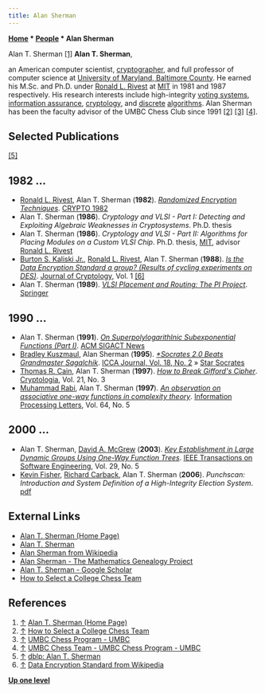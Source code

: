 ```yaml
---
title: Alan Sherman
---
```

**[Home](Home "Home") * [People](People "People") * Alan Sherman**

[](https://www.csee.umbc.edu/~sherman/) Alan T. Sherman <a id="cite-note-1" href="#cite-ref-1">[1]</a>
**Alan T. Sherman**,

an American computer scientist, [cryptographer](https://en.wikipedia.org/wiki/Cryptography), and full professor of computer science at [University of Maryland, Baltimore County](https://en.wikipedia.org/wiki/University_of_Maryland,_Baltimore_County).
He earned his M.Sc. and Ph.D. under [Ronald L. Rivest](Ronald_L._Rivest "Ronald L. Rivest") at [MIT](Massachusetts_Institute_of_Technology "Massachusetts Institute of Technology") in 1981 and 1987 respectively. His research interests include high-integrity [voting systems](https://en.wikipedia.org/wiki/Electoral_system), [information assurance](https://en.wikipedia.org/wiki/Information_assurance), [cryptology](https://en.wikipedia.org/wiki/Cryptography), and [discrete](https://en.wikipedia.org/wiki/Discrete_mathematics) [algorithms](Algorithms "Algorithms").
Alan Sherman has been the faculty advisor of the UMBC Chess Club since 1991 <a id="cite-note-2" href="#cite-ref-2">[2]</a> <a id="cite-note-3" href="#cite-ref-3">[3]</a> <a id="cite-note-4" href="#cite-ref-4">[4]</a>.

## Selected Publications

<a id="cite-note-5" href="#cite-ref-5">[5]</a>

## 1982 ...

- [Ronald L. Rivest](Ronald_L._Rivest "Ronald L. Rivest"), Alan T. Sherman (**1982**). *[Randomized Encryption Techniques](https://link.springer.com/chapter/10.1007/978-1-4757-0602-4_14)*. [CRYPTO 1982](https://dblp.uni-trier.de/db/conf/crypto/crypto82.html#ShermanR82)
- Alan T. Sherman (**1986**). *Cryptology and VLSI - Part I: Detecting and Exploiting Algebraic Weaknesses in Cryptosystems*. Ph.D. thesis
- Alan T. Sherman (**1986**). *Cryptology and VLSI - Part II: Algorithms for Placing Modules on a Custom VLSI Chip*. Ph.D. thesis, [MIT](Massachusetts_Institute_of_Technology "Massachusetts Institute of Technology"), advisor [Ronald L. Rivest](Ronald_L._Rivest "Ronald L. Rivest")
- [Burton S. Kaliski Jr.](Mathematician#BSKaliski "Mathematician"), [Ronald L. Rivest](Ronald_L._Rivest "Ronald L. Rivest"), Alan T. Sherman (**1988**). *[Is the Data Encryption Standard a group? (Results of cycling experiments on DES)](https://link.springer.com/article/10.1007/BF00206323)*. [Journal of Cryptology](https://en.wikipedia.org/wiki/Journal_of_Cryptology), Vol. 1 <a id="cite-note-6" href="#cite-ref-6">[6]</a>
- Alan T. Sherman (**1989**). *[VLSI Placement and Routing: The PI Project](https://link.springer.com/book/10.1007%2F978-1-4613-9658-1)*. [Springer](https://en.wikipedia.org/wiki/Springer_Science%2BBusiness_Media)

## 1990 ...

- Alan T. Sherman (**1991**). *[On Superpolylogarithlnic Subexponential Functions (Part I)](https://dl.acm.org/doi/10.1145/122413.990652)*. [ACM SIGACT News](ACM#SIGACT "ACM")
- [Bradley Kuszmaul](Bradley_Kuszmaul "Bradley Kuszmaul"), Alan Sherman (**1995**). *[\*Socrates 2.0 Beats Grandmaster Sagalchik](https://content.iospress.com/articles/icga-journal/icg18-2-22)*. [ICCA Journal, Vol. 18, No. 2](ICGA_Journal#18_2 "ICGA Journal") » [Star Socrates](Star_Socrates "Star Socrates")
- [Thomas R. Cain](https://dblp.uni-trier.de/pid/75/3324.html), Alan T. Sherman (**1997**). *[How to Break Gifford's Cipher](https://www.tandfonline.com/doi/abs/10.1080/0161-119791885931)*. [Cryptologia](https://en.wikipedia.org/wiki/Cryptologia), Vol. 21, No. 3
- [Muhammad Rabi](Mathematician#MRabi "Mathematician"), Alan T. Sherman (**1997**). *[An observation on associative one-way functions in complexity theory](https://www.sciencedirect.com/science/article/abs/pii/S0020019097001865)*. [Information Processing Letters](https://en.wikipedia.org/wiki/Information_Processing_Letters), Vol. 64, No. 5

## 2000 ...

- Alan T. Sherman, [David A. McGrew](https://scholar.google.com/citations?user=XK9Xa5QAAAAJ&hl=en) (**2003**). *[Key Establishment in Large Dynamic Groups Using One-Way Function Trees](https://dl.acm.org/doi/10.1109/TSE.2003.1199073)*. [IEEE Transactions on Software Engineering](IEEE#SE "IEEE"), Vol. 29, No. 5
- [Kevin Fisher](https://umbc.academia.edu/KevinFisher), [Richard Carback](Mathematician#RCarback "Mathematician"), Alan T. Sherman (**2006**). *Punchscan: Introduction and System Definition of a High-Integrity Election System*. [pdf](http://www.punchscan.org/papers/fisher_punchscan_wote2006.pdf)

## External Links

- [Alan T. Sherman (Home Page)](https://www.csee.umbc.edu/~sherman/)
- [Alan T. Sherman](https://www.csee.umbc.edu/people/faculty/alan-t-sherman/)
- [Alan Sherman from Wikipedia](https://en.wikipedia.org/wiki/Alan_Sherman)
- [Alan Sherman - The Mathematics Genealogy Project](https://www.mathgenealogy.org/id.php?id=98548)
- [Alan T. Sherman‬ - ‪Google Scholar‬](https://scholar.google.com/citations?user=ZzWjYkEAAAAJ&hl=en)
- [How to Select a College Chess Team‬](https://www.csee.umbc.edu/~sherman/Papers/team_select.html)

## References

1. <a id="cite-ref-1" href="#cite-note-1">↑</a> [Alan T. Sherman (Home Page)](https://www.csee.umbc.edu/~sherman/)
1. <a id="cite-ref-2" href="#cite-note-2">↑</a> [How to Select a College Chess Team‬](https://www.csee.umbc.edu/~sherman/Papers/team_select.html)
1. <a id="cite-ref-3" href="#cite-note-3">↑</a> [UMBC Chess Program - UMBC](https://chess.umbc.edu/)
1. <a id="cite-ref-4" href="#cite-note-4">↑</a> [UMBC Chess Team - UMBC Chess Program - UMBC](https://chess.umbc.edu/umbc-chess-team-2/)
1. <a id="cite-ref-5" href="#cite-note-5">↑</a> [dblp: Alan T. Sherman](https://dblp.uni-trier.de/pid/84/927.html)
1. <a id="cite-ref-6" href="#cite-note-6">↑</a> [Data Encryption Standard from Wikipedia](https://en.wikipedia.org/wiki/Data_Encryption_Standard)

**[Up one level](People "People")**

